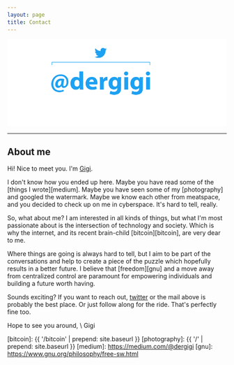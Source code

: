 ```yaml
---
layout: page
title: Contact
---
```


![Hi! My friends call me Gigi.](/assets/images/dergigi-contact.png)

---

## About me

Hi! Nice to meet you. I'm [Gigi][twitter].

I don't know how you ended up here. Maybe you have read some of the [things
I wrote][medium]. Maybe you have seen some of my [photography] and googled the
watermark. Maybe we know each other from meatspace, and you decided to check up on
me in cyberspace. It's hard to tell, really.

So, what about me? I am interested in all kinds of things, but what I'm most
passionate about is the intersection of technology and society. Which is why
the internet, and its recent brain-child [bitcoin][bitcoin], are very dear
to me.

Where things are going is always hard to tell, but I aim to be part of
the conversations and help to create a piece of the puzzle which hopefully
results in a better future. I believe that [freedom][gnu] and a move
away from centralized control are paramount for empowering individuals
and building a future worth having.

Sounds exciting? If you want to reach out, [twitter][twitter] or the
mail above is probably the best place. Or just follow along for the ride.
That's perfectly fine too.

Hope to see you around, \\
Gigi

[twitter]: https://twitter.com/dergigi
[bitcoin]: {{ '/bitcoin' | prepend: site.baseurl }}
[photography]: {{ '/' | prepend: site.baseurl }}
[medium]: https://medium.com/@dergigi
[gnu]: https://www.gnu.org/philosophy/free-sw.html
